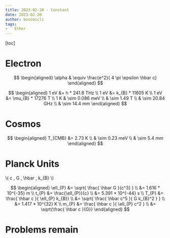 ```yaml
---
title: 2023-02-20 - Constant
date: 2023-02-20
author: bosonicli
tags:
-   Ether
---
```


[toc]

# Electron

$$
\begin{aligned}
    \alpha & \equiv \frac{e^2}{ 4 \pi \epsilon \hbar c}
\end{aligned}
$$

$$
\begin{aligned}
    1 eV &= h * 241.8 THz   \\
    1 eV &= k_{B} * 11605 K \\
    1 eV &= \mu_{B} * 17276 T   \\
    1 K & \sim 0.086 meV    \\
    & \sim 1.49 T   \\
    & \sim 20.84 GHz    \\
    & \sim 14.4 mm
\end{aligned}
$$

# Cosmos

$$
\begin{aligned}
    T_{CMB} &= 2.73 K   \\
    & \sim 0.23 meV \\
    & \sim 5.4 mm
\end{aligned}
$$

# Planck Units

\\( c , G , \hbar , k_{B} \\)

$$
\begin{aligned}
    \ell_{P} &= \sqrt{ \frac{ \hbar G }{c^3} }  \\
    &= 1.616 * 10^{-35} m   \\
    t_{P} &= \frac{\ell_{P}}{c} \\
    &= 5.391 * 10^{-44} s   \\
    T_{P} &= \frac{ \hbar c }{ \ell_{P} k_{B}}  \\
    &= \sqrt{ \frac{ \hbar c^5 }{ G k_{B}^2 } } \\
    &= 1.417 * 10^{32} K   \\
    m_{P} &= \frac{ \hbar c }{ \ell_{P} c^2 } \\
    &= \sqrt{\frac{ \hbar c }{G}}
\end{aligned}
$$

# Problems remain

